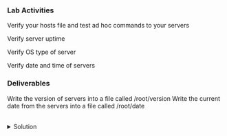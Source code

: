### Lab Activities
Verify your hosts file and test ad hoc commands to your servers

Verify server uptime

Verify OS type of server

Verify date and time of servers

### Deliverables
Write the version of servers into a file called /root/version
Write the current date from the servers into a file called /root/date

<br>
<details>
<summary>Solution</summary>

```plain
cat /root/hosts
```{{exec}}

Checks server uptime
```plain
ansible servers -i /root/hosts -m shell -a 'uptime'
```{{exec}}

Setup module gives so much information you can use during playbook execution.
```plain
ansible servers -i /root/hosts -m setup
```{{exec}}

Cut that output down a bit so you can just check the host distribution information
```plain
ansible servers -i /root/hosts -m setup -a 'filter=ansible_distribution'
```{{exec}}

Send this output to the required file
```plain
ansible servers -i /root/hosts -m setup -a 'filter=ansible_distribution' > /root/version
```{{exec}}

Cut that output down a bit so you can just check the host time information
```plain
ansible servers -i /root/hosts -m setup -a 'filter=ansible_date_time'
```{{exec}}

Send this output to the required file

Cut that output down a bit so you can just check the host information
```plain
ansible servers -i /root/hosts -m setup -a 'filter=ansible_date_time' > /root/date
```{{exec}}

</details>